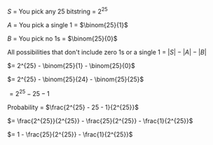 $S$ = You pick any 25 bitstring = $2^{25}$

$A$ = You pick a single 1 = $\binom{25}{1}$

$B$ = You pick no 1s = $\binom{25}{0}$

All possibilities that don't include zero 1s or a single 1 = $|S| - |A| - |B|$

$= 2^{25} - \binom{25}{1} - \binom{25}{0}$

$= 2^{25} - \binom{25}{24} - \binom{25}{25}$

$= 2^{25} - 25 - 1$

Probability = $\frac{2^{25} - 25 - 1}{2^{25}}$

$= \frac{2^{25}}{2^{25}} - \frac{25}{2^{25}} - \frac{1}{2^{25}}$

$= 1 - \frac{25}{2^{25}} - \frac{1}{2^{25}}$
